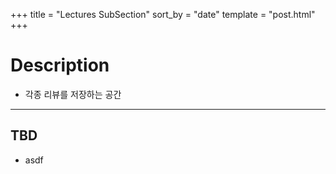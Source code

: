 +++
title = "Lectures SubSection"
sort_by = "date"
template = "post.html"
+++

# Description
- 각종 리뷰를 저장하는 공간

---
## TBD
- asdf

